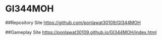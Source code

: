 # GI344MOH
##Repository Site 
https://github.com/ponlawat30109/GI344MOH

##Gameplay Site
https://ponlawat30109.github.io/GI344MOH/index.html
